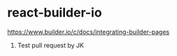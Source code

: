 # react-builder-io
https://www.builder.io/c/docs/integrating-builder-pages


1. Test pull request by JK
